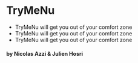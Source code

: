 # TryMeNu


- TryMeNu will get you out of your comfort zone
- TryMeNu will get you out of your comfort zone
- TryMeNu will get you out of your comfort zone


#### by Nicolas Azzi & Julien Hosri
